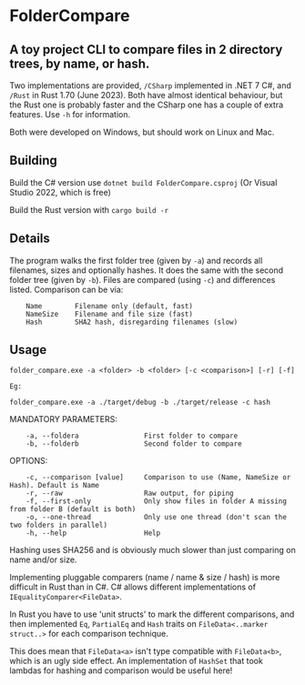 # FolderCompare
## A toy project CLI to compare files in 2 directory trees, by name, or hash.

Two implementations are provided, `/CSharp` implemented in .NET 7 C#, and `/Rust` in Rust 1.70 (June 2023). Both have almost identical behaviour, but the Rust one is probably faster and the CSharp one has a couple of extra features. Use `-h` for information.

Both were developed on Windows, but should work on Linux and Mac.

## Building

Build the C# version use `dotnet build FolderCompare.csproj` (Or Visual Studio 2022, which is free)

Build the Rust version with `cargo build -r`

## Details
The program walks the first folder tree (given by `-a`) and records all filenames, sizes and optionally hashes. It does the same with the second folder tree (given by `-b`). Files are compared (using `-c`) and differences listed. Comparison can be via:

```
    Name        Filename only (default, fast)
    NameSize    Filename and file size (fast)
    Hash        SHA2 hash, disregarding filenames (slow)
```

## Usage

```
folder_compare.exe -a <folder> -b <folder> [-c <comparison>] [-r] [-f]

Eg:

folder_compare.exe -a ./target/debug -b ./target/release -c hash
```

MANDATORY PARAMETERS:
```
    -a, --foldera                First folder to compare
    -b, --folderb                Second folder to compare
```

OPTIONS:
```
    -c, --comparison [value]     Comparison to use (Name, NameSize or Hash). Default is Name
    -r, --raw                    Raw output, for piping
    -f, --first-only             Only show files in folder A missing from folder B (default is both)
    -o, --one-thread             Only use one thread (don't scan the two folders in parallel)
    -h, --help                   Help
```

Hashing uses SHA256 and is obviously much slower than just comparing on name and/or size.

Implementing pluggable comparers (name / name & size / hash) is more difficult in Rust than in C#. C# allows different implementations of `IEqualityComparer<FileData>`.

In Rust you have to use 'unit structs' to mark the different comparisons, and then implemented `Eq`, `PartialEq` and `Hash` traits on `FileData<..marker struct..>` for each comparison technique.

This does mean that `FileData<a>` isn't type compatible with `FileData<b>`, which is an ugly side effect. An implementation of `HashSet` that took lambdas for hashing and comparison would be useful here!
